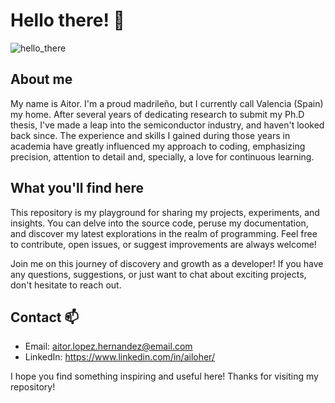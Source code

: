 # Hello there! 👋
![hello_there](https://github.com/doctortellini/doctortellini/assets/12393031/e1cf3eb3-873c-4789-b6bd-cb8c6244c53f)
## About me
My name is Aitor. I'm a proud madrileño, but I currently call Valencia (Spain) my home. After several years of dedicating research to submit my Ph.D thesis, I've made a leap into the semiconductor industry, and haven't looked back since. The experience and skills I gained during those years in academia have greatly influenced my approach to coding, emphasizing precision, attention to detail and, specially, a love for continuous learning.


## What you'll find here
This repository is my playground for sharing my projects, experiments, and insights. You can delve into the source code, peruse my documentation, and discover my latest explorations in the realm of programming. Feel free to contribute, open issues, or suggest improvements are always welcome!
  
Join me on this journey of discovery and growth as a developer! If you have any questions, suggestions, or just want to chat about exciting projects, don't hesitate to reach out.

## Contact 📫 
- Email: aitor.lopez.hernandez@email.com
- LinkedIn: https://www.linkedin.com/in/ailoher/

I hope you find something inspiring and useful here! Thanks for visiting my repository!

<!--
**doctortellini/doctortellini** is a ✨ _special_ ✨ repository because its `README.md` (this file) appears on your GitHub profile.

Here are some ideas to get you started:

- 🔭 I’m currently working on ...
- 🌱 I’m currently learning ...
- 👯 I’m looking to collaborate on ...
- 🤔 I’m looking for help with ...
- 💬 Ask me about ...
- 📫 How to reach me: ...
- 😄 Pronouns: ...
- ⚡ Fun fact: ...
-->
